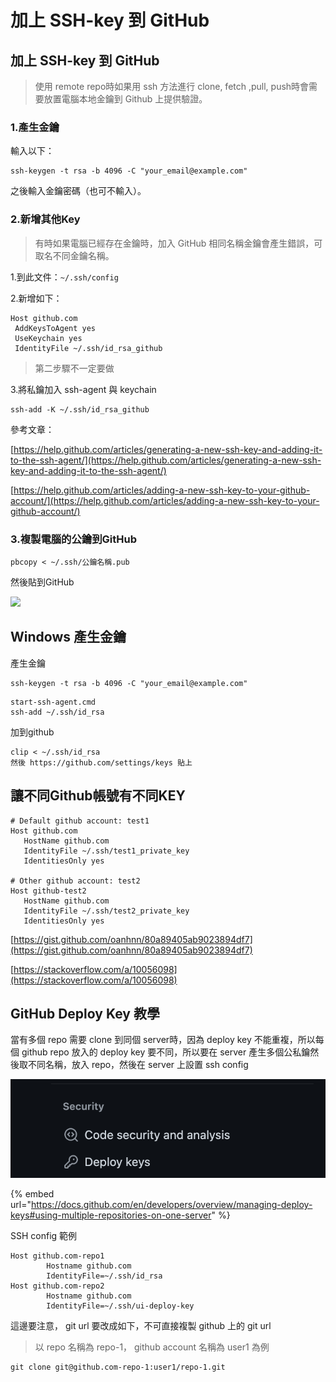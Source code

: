 # 加上 SSH-key 到 GitHub

## 加上 SSH-key 到 GitHub

> 使用 remote repo時如果用 ssh 方法進行 clone, fetch ,pull, push時會需要放置電腦本地金鑰到 Github 上提供驗證。

### 1.產生金鑰

輸入以下：

```
ssh-keygen -t rsa -b 4096 -C "your_email@example.com"
```

之後輸入金鑰密碼（也可不輸入）。

### 2.新增其他Key

> 有時如果電腦已經存在金鑰時，加入 GitHub 相同名稱金鑰會產生錯誤，可取名不同金鑰名稱。

1.到此文件：`~/.ssh/config`

2.新增如下：

```
Host github.com
 AddKeysToAgent yes
 UseKeychain yes
 IdentityFile ~/.ssh/id_rsa_github
```

> 第二步驟不一定要做

3.將私鑰加入 ssh-agent 與 keychain

```
ssh-add -K ~/.ssh/id_rsa_github
```

參考文章：

[https://help.github.com/articles/generating-a-new-ssh-key-and-adding-it-to-the-ssh-agent/](https://help.github.com/articles/generating-a-new-ssh-key-and-adding-it-to-the-ssh-agent/)

[https://help.github.com/articles/adding-a-new-ssh-key-to-your-github-account/](https://help.github.com/articles/adding-a-new-ssh-key-to-your-github-account/)

### 3.複製電腦的公鑰到GitHub

```
pbcopy < ~/.ssh/公鑰名稱.pub
```

然後貼到GitHub

![](https://github.com/easonwang01/web\_advance/tree/1925ddcb36447378ab5377e38c84f5ccccca8136/assets/%E8%9E%A2%E5%B9%95%E5%BF%AB%E7%85%A7%202018-10-27%20%E4%B8%8A%E5%8D%8810.57.08.png)

## Windows 產生金鑰

產生金鑰

```
ssh-keygen -t rsa -b 4096 -C "your_email@example.com"
```

```
start-ssh-agent.cmd
ssh-add ~/.ssh/id_rsa
```

加到github

```
clip < ~/.ssh/id_rsa
然後 https://github.com/settings/keys 貼上
```

## 讓不同Github帳號有不同KEY

```
# Default github account: test1
Host github.com
   HostName github.com
   IdentityFile ~/.ssh/test1_private_key
   IdentitiesOnly yes
   
# Other github account: test2
Host github-test2
   HostName github.com
   IdentityFile ~/.ssh/test2_private_key
   IdentitiesOnly yes
```

[https://gist.github.com/oanhnn/80a89405ab9023894df7](https://gist.github.com/oanhnn/80a89405ab9023894df7)

[https://stackoverflow.com/a/10056098](https://stackoverflow.com/a/10056098)

## GitHub Deploy Key 教學

當有多個 repo 需要 clone 到同個 server時，因為 deploy key 不能重複，所以每個 github repo 放入的 deploy key 要不同，所以要在 server 產生多個公私鑰然後取不同名稱，放入 repo，然後在 server 上設置 ssh config

![](<../.gitbook/assets/截圖 2023-03-20 下午3.01.29.png>)

{% embed url="https://docs.github.com/en/developers/overview/managing-deploy-keys#using-multiple-repositories-on-one-server" %}

SSH config 範例

```
Host github.com-repo1
        Hostname github.com
        IdentityFile=~/.ssh/id_rsa
Host github.com-repo2
        Hostname github.com
        IdentityFile=~/.ssh/ui-deploy-key
```

這邊要注意， git url 要改成如下，不可直接複製 github 上的 git url

> 以 repo 名稱為 repo-1， github account 名稱為 user1 為例

```
git clone git@github.com-repo-1:user1/repo-1.git
```
